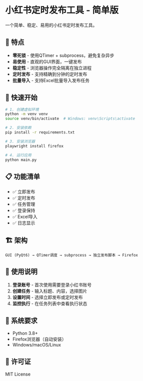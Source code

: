 # 小红书定时发布工具 - 简单版

一个简单、稳定、易用的小红书定时发布工具。

## 🎯 特点

- **零死锁** - 使用QTimer + subprocess，避免复杂异步
- **易使用** - 直观的GUI界面，一键发布
- **稳定性** - 浏览器操作完全隔离在独立进程
- **定时发布** - 支持精确到分钟的定时发布
- **批量导入** - 支持Excel批量导入发布任务

## 🚀 快速开始

```bash
# 1. 创建虚拟环境
python -m venv venv
source venv/bin/activate  # Windows: venv\Scripts\activate

# 2. 安装依赖
pip install -r requirements.txt

# 3. 安装浏览器
playwright install firefox

# 4. 运行应用
python main.py
```

## 📋 功能清单

- ✅ 立即发布
- ✅ 定时发布  
- ✅ 任务管理
- ✅ 登录保持
- ✅ Excel导入
- ✅ 日志显示

## 🏗️ 架构

```
GUI (PyQt6) → QTimer调度 → subprocess → 独立发布脚本 → Firefox
```

## 📝 使用说明

1. **登录账号** - 首次使用需要登录小红书账号
2. **创建任务** - 输入标题、内容，选择图片
3. **设置时间** - 选择立即发布或定时发布
4. **监控执行** - 在任务列表中查看执行状态

## 🔧 系统要求

- Python 3.8+
- Firefox浏览器（自动安装）
- Windows/macOS/Linux

## 📄 许可证

MIT License